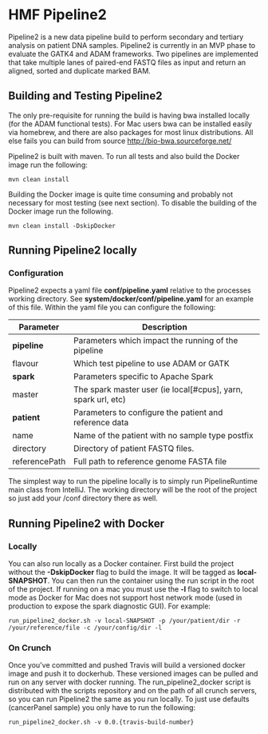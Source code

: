 # HMF Pipeline2
Pipeline2 is a new data pipeline build to perform secondary and tertiary analysis on patient DNA samples. Pipeline2 is currently in an
MVP phase to evaluate the GATK4 and ADAM frameworks. Two pipelines are implemented that take multiple lanes of paired-end FASTQ files as
input and return an aligned, sorted and duplicate marked BAM.

## Building and Testing Pipeline2

The only pre-requisite for running the build is having bwa installed locally (for the ADAM functional tests). For Mac users bwa can be
installed easily via homebrew, and there are also packages for most linux distributions. All else fails you can build from source
http://bio-bwa.sourceforge.net/

Pipeline2 is built with maven. To run all tests and also build the Docker image run the following:

```
mvn clean install
```
Building the Docker image is quite time consuming and probably not necessary for most testing (see next section). To disable the building
of the Docker image run the following.
```
mvn clean install -DskipDocker
```

## Running Pipeline2 locally

### Configuration

Pipeline2 expects a yaml file **conf/pipeline.yaml** relative to the processes working directory. See **system/docker/conf/pipeline.yaml**
for an example of this file. Within the yaml file you can configure the following:

| Parameter               | Description
| ----------------------- | ---------------------------------------------
| **pipeline**            | Parameters which impact the running of the pipeline
| flavour                 | Which test pipeline to use ADAM or GATK
| **spark**               | Parameters specific to Apache Spark
| master                  | The spark master user (ie local[#cpus], yarn, spark url, etc)
| **patient**             | Parameters to configure the patient and reference data
| name                    | Name of the patient with no sample type postfix
| directory               | Directory of patient FASTQ files.
| referencePath           | Full path to reference genome FASTA file

The simplest way to run the pipeline locally is to simply run PipelineRuntime main class from IntelliJ. The working directory will be the
root of the project so just add your /conf directory there as well.

## Running Pipeline2 with Docker

### Locally
You can also run locally as a Docker container. First build the project without the **-DskipDocker** flag to build the image. It will be
tagged as **local-SNAPSHOT**. You can then run the container using the run script in the root of the project.  If running on a mac you
must use the **-l** flag to switch to local mode as Docker for Mac does not support host network mode (used in production to expose the
spark diagnostic GUI). For example:

```
run_pipeline2_docker.sh -v local-SNAPSHOT -p /your/patient/dir -r /your/reference/file -c /your/config/dir -l
```

### On Crunch
Once you've committed and pushed Travis will build a versioned docker image and push it to dockerhub. These versioned images can be pulled
and run on any server with docker running. The run_pipeline2_docker script is distributed with the scripts repository and on the path of
all crunch servers, so you can run Pipeline2 the same as you run locally. To just use defaults (cancerPanel sample) you only have to run
the following:

```
run_pipeline2_docker.sh -v 0.0.{travis-build-number}
```

